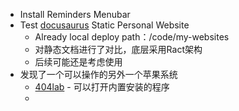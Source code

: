 - Install Reminders Menubar
- Test [docusaurus](https://docusaurus.io/zh-CN/) Static Personal Website
	- Already local deploy path：/code/my-websites
	- 对静态文档进行了对比，底层采用Ract架构
	- 后续可能还是考虑使用
- 发现了一个可以操作的另外一个苹果系统
	- [404lab](https://www.404lab.top/) - 可以打开内置安装的程序
	-